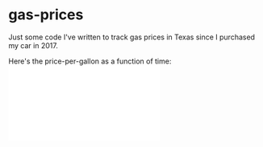 # gas-prices
Just some code I've written to track gas prices in Texas since I purchased my car in 2017.

Here's the price-per-gallon as a function of time:
![ppgal vs time](ppgal-time.pdf)
